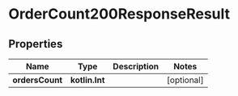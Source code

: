 
# OrderCount200ResponseResult

## Properties
| Name | Type | Description | Notes |
| ------------ | ------------- | ------------- | ------------- |
| **ordersCount** | **kotlin.Int** |  |  [optional] |



